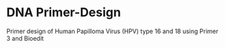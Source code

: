 # DNA Primer-Design
Primer design of Human Papilloma Virus (HPV) type 16 and 18 using Primer 3 and Bioedit
